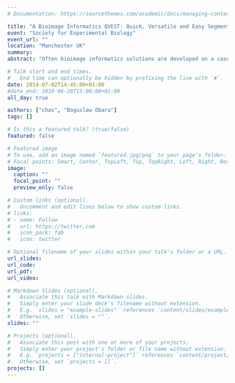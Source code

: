 ```yaml
---
# Documentation: https://sourcethemes.com/academic/docs/managing-content/

title: "A Bioimage Informatics QVEST: Quick, Versatile and Easy Segmentation & Tracking System"
event: "Society for Experimental Biology"
event_url: ""
location: "Manchester UK"
summary:
abstract: "Often bioimage informatics solutions are developed on a case-by-case system and, once complete, little research goes in to developing the systems for a wide spread of applications. Here we demonstrate how a single image analysis technique can be used to segment objects in different 3D microscopy images including tracking through time series, segmenting complex shapes and segmenting multiple objects in a single image, including touching or clustered objects. We have used our speedy and robust deformable mesh system to segment a variety of different objects and track them through time series of images. We have designed a vector field-driven active mesh with a novel local termination method, using directional constraints for tracking and simple pre-processing steps for different scenarios. We feel this is the first step to developing a system that is Quick, Versatile, i.e. capable of dealing with many different scenarios with equal accuracy and precision and Easy to use for a range of bioimaging Segmentation and Tracking needs: this is our QVEST."

# Talk start and end times.
#   End time can optionally be hidden by prefixing the line with `#`.
date: 2014-07-02T14:45:00+01:00
#date_end: 2018-06-28T15:00:00+01:00
all_day: true

authors: ["chas", "Boguslaw Obara"]
tags: []

# Is this a featured talk? (true/false)
featured: false

# Featured image
# To use, add an image named `featured.jpg/png` to your page's folder.
# Focal points: Smart, Center, TopLeft, Top, TopRight, Left, Right, BottomLeft, Bottom, BottomRight.
image:
  caption: ""
  focal_point: ""
  preview_only: false

# Custom links (optional).
#   Uncomment and edit lines below to show custom links.
# links:
# - name: Follow
#   url: https://twitter.com
#   icon_pack: fab
#   icon: twitter

# Optional filename of your slides within your talk's folder or a URL.
url_slides:
url_code:
url_pdf:
url_video:

# Markdown Slides (optional).
#   Associate this talk with Markdown slides.
#   Simply enter your slide deck's filename without extension.
#   E.g. `slides = "example-slides"` references `content/slides/example-slides.md`.
#   Otherwise, set `slides = ""`.
slides: ""

# Projects (optional).
#   Associate this post with one or more of your projects.
#   Simply enter your project's folder or file name without extension.
#   E.g. `projects = ["internal-project"]` references `content/project/deep-learning/index.md`.
#   Otherwise, set `projects = []`.
projects: []
---
```


